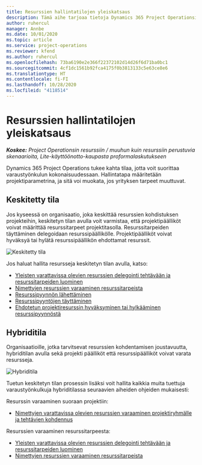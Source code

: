 ```yaml
---
title: Resurssien hallintatilojen yleiskatsaus
description: Tämä aihe tarjoaa tietoja Dynamics 365 Project Operationsin uusista resurssinhallintatoiminnosta.
author: ruhercul
manager: Annbe
ms.date: 10/01/2020
ms.topic: article
ms.service: project-operations
ms.reviewer: kfend
ms.author: ruhercul
ms.openlocfilehash: 73ba6190e2e366f22372102d14d26f6d71ba0bc1
ms.sourcegitcommit: 4cf1dc1561b92fca4175f0b3813133c5e63ce8e6
ms.translationtype: HT
ms.contentlocale: fi-FI
ms.lasthandoff: 10/28/2020
ms.locfileid: "4118514"
---
```

# <a name="resource-management-modes-overview"></a>Resurssien hallintatilojen yleiskatsaus

_**Koskee:** Project Operationsin resurssiin / muuhun kuin resurssiin perustuvia skenaarioita, Lite-käyttöönotto-kaupasta proformalaskutukseen_


Dynamics 365 Project Operations tukee kahta tilaa, jotta voit suorittaa varaustyönkulun kokonaisuudessaan. Hallintatapa määritetään projektiparametrina, ja sitä voi muokata, jos yrityksen tarpeet muuttuvat.    

## <a name="central-mode"></a>Keskitetty tila
Jos kyseessä on organisaatio, joka keskittää resurssien kohdistuksen projekteihin, keskitetyn tilan avulla voit varmistaa, että projektipäälliköt voivat määrittää resurssitarpeet projektitasolla. Resurssitarpeiden täyttäminen delegoidaan resurssipäällikölle. Projektipäälliköt voivat hyväksyä tai hylätä resurssipäällikön ehdottamat resurssit.

![Keskitetty tila](./media/resource-management-central.png)

Jos haluat hallita resursseja keskitetyn tilan avulla, katso:

- [Yleisten varattavissa olevien resurssien delegointi tehtävään ja resurssitarpeiden luominen](https://docs.microsoft.com/dynamics365/project-service/assign-generic-bookable-resource)
- [Nimettyjen resurssien varaaminen resurssitarpeista](https://docs.microsoft.com/dynamics365/project-service/book-named-resource)
- [Resurssipyynnön lähettäminen](https://docs.microsoft.com/dynamics365/project-service/submit-resource-request)
- [Resurssipyyntöjen täyttäminen](https://docs.microsoft.com/dynamics365/project-service/resource-management-fulfill-requests)
- [Ehdotetun projektiresurssin hyväksyminen tai hylkääminen resurssipyynnöstä](https://docs.microsoft.com/dynamics365/project-service/accept-reject-proposed-resource)

## <a name="hybrid-mode"></a>Hybriditila
Organisaatioille, jotka tarvitsevat resurssien kohdentamisen joustavuutta, hybriditilan avulla sekä projekti päälliköt että resurssipäälliköt voivat varata resursseja.

![Hybriditila](./media/resource-management-hybrid.png)

Tuetun keskitetyn tilan prosessin lisäksi voit hallita kaikkia muita tuettuja varaustyönkulkuja hybriditilassa seuraavien aiheiden ohjeiden mukaisesti:

Resurssin varaaminen suoraan projektiin:
- [Nimettyjen varattavissa olevien resurssien varaaminen projektiryhmälle ja tehtävien kohdennus](https://docs.microsoft.com/dynamics365/project-service/assign-named-bookable-resource)

Resurssien varaaminen resurssitarpeesta:
- [Yleisten varattavissa olevien resurssien delegointi tehtävään ja resurssitarpeiden luominen](https://docs.microsoft.com/dynamics365/project-service/assign-generic-bookable-resource)
- [Nimettyjen resurssien varaaminen resurssitarpeista](https://docs.microsoft.com/dynamics365/project-service/book-named-resource)
